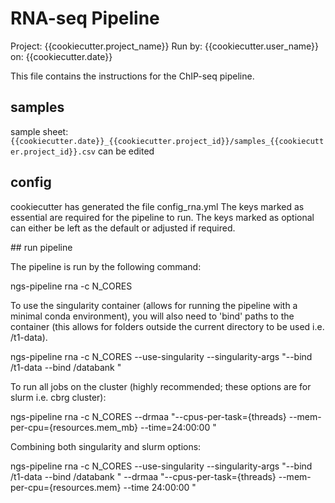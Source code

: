 # RNA-seq Pipeline
Project: {{cookiecutter.project_name}}
Run by: {{cookiecutter.user_name}}
on: {{cookiecutter.date}}

This file contains the instructions for the ChIP-seq pipeline.

## samples

sample sheet: `{{cookiecutter.date}}_{{cookiecutter.project_id}}/samples_{{cookiecutter.project_id}}.csv` can be edited 
 
## config

cookiecutter has generated the file config_rna.yml
The keys marked as essential are required for the pipeline to run.
The keys marked as optional can either be left as the default or adjusted if required.

## run pipeline

The pipeline is run by the following command:

ngs-pipeline rna -c N_CORES

To use the singularity container (allows for running the pipeline with a minimal conda environment), 
you will also need to 'bind' paths to the container (this allows for folders outside the current directory to be used i.e. /t1-data).

ngs-pipeline rna -c N_CORES --use-singularity --singularity-args "--bind /t1-data --bind /databank "

To run all jobs on the cluster (highly recommended; these options are for slurm i.e. cbrg cluster):

ngs-pipeline rna -c N_CORES --drmaa "--cpus-per-task={threads} --mem-per-cpu={resources.mem_mb} --time=24:00:00 "  

Combining both singularity and slurm options:

ngs-pipeline rna -c N_CORES --use-singularity --singularity-args "--bind /t1-data --bind /databank " --drmaa "--cpus-per-task={threads} --mem-per-cpu={resources.mem} --time 24:00:00 "

